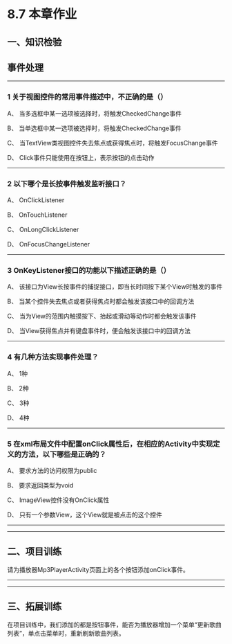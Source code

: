 # 8.7 本章作业

## 一、知识检验

> 
## 事件处理

----

### 1 关于视图控件的常用事件描述中，不正确的是（）

A、 当多选框中某一选项被选择时，将触发CheckedChange事件

B、 当单选框中某一选项被选择时，将触发CheckedChange事件

C、 当TextView类视图控件失去焦点或获得焦点时，将触发FocusChange事件

D、 Click事件只能使用在按钮上，表示按钮的点击动作

----

### 2 以下哪个是长按事件触发监听接口？

A、 OnClickListener

B、 OnTouchListener

C、 OnLongClickListener

D、 OnFocusChangeListener

----

### 3 OnKeyListener接口的功能以下描述正确的是（）

A、 该接口为View长按事件的捕捉接口，即当长时间按下某个View时触发的事件

B、 当某个控件失去焦点或者获得焦点时都会触发该接口中的回调方法

C、 当为View的范围内触摸按下、抬起或滑动等动作时都会触发该事件

D、 当View获得焦点并有键盘事件时，便会触发该接口中的回调方法

----

### 4 有几种方法实现事件处理？

A、 1种

B、 2种

C、 3种

D、 4种

----

### 5 在xml布局文件中配置onClick属性后，在相应的Activity中实现定义的方法，以下哪些是正确的？

A、 要求方法的访问权限为public

B、 要求返回类型为void

C、 ImageView控件没有OnClick属性

D、 只有一个参数View，这个View就是被点击的这个控件

----

----

## 二、项目训练

请为播放器Mp3PlayerActivity页面上的各个按钮添加onClick事件。

----

----

## 三、拓展训练

在项目训练中，我们添加的都是按钮事件，能否为播放器增加一个菜单“更新歌曲列表”，单点击菜单时，重新刷新歌曲列表。